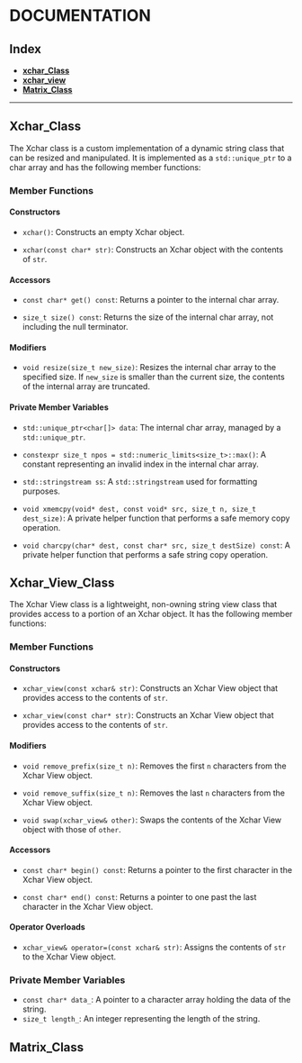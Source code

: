 # DOCUMENTATION
## Index

- **[xchar_Class](Xchar_Class)**
- **[xchar_view](Xchar_View_Class)**
- **[Matrix_Class](Matrix_Class)**

---------------------------
## Xchar_Class

The Xchar class is a custom implementation of a dynamic string class that can be resized and manipulated. It is implemented as a `std::unique_ptr` to a char array and has the following member functions:

### Member Functions

#### Constructors

- `xchar()`: Constructs an empty Xchar object.

- `xchar(const char* str)`: Constructs an Xchar object with the contents of `str`.

#### Accessors

- `const char* get() const`: Returns a pointer to the internal char array.

- `size_t size() const`: Returns the size of the internal char array, not including the null terminator.

#### Modifiers

- `void resize(size_t new_size)`: Resizes the internal char array to the specified size. If `new_size` is smaller than the current size, the contents of the internal array are truncated.

#### Private Member Variables

- `std::unique_ptr<char[]> data`: The internal char array, managed by a `std::unique_ptr`.

- `constexpr size_t npos = std::numeric_limits<size_t>::max()`: A constant representing an invalid index in the internal char array.

- `std::stringstream ss`: A `std::stringstream` used for formatting purposes.

- `void xmemcpy(void* dest, const void* src, size_t n, size_t dest_size)`: A private helper function that performs a safe memory copy operation.

- `void charcpy(char* dest, const char* src, size_t destSize) const`: A private helper function that performs a safe string copy operation.

## Xchar_View_Class

The Xchar View class is a lightweight, non-owning string view class that provides access to a portion of an Xchar object. It has the following member functions:

### Member Functions

#### Constructors

- `xchar_view(const xchar& str)`: Constructs an Xchar View object that provides access to the contents of `str`.

- `xchar_view(const char* str)`: Constructs an Xchar View object that provides access to the contents of `str`.

#### Modifiers

- `void remove_prefix(size_t n)`: Removes the first `n` characters from the Xchar View object.

- `void remove_suffix(size_t n)`: Removes the last `n` characters from the Xchar View object.

- `void swap(xchar_view& other)`: Swaps the contents of the Xchar View object with those of `other`.

#### Accessors

- `const char* begin() const`: Returns a pointer to the first character in the Xchar View object.

- `const char* end() const`: Returns a pointer to one past the last character in the Xchar View object.

#### Operator Overloads

- `xchar_view& operator=(const xchar& str)`: Assigns the contents of `str` to the Xchar View object.

### Private Member Variables
- `const char* data_`: A pointer to a character array holding the data of the string.
- `size_t length_`: An integer representing the length of the string.

## Matrix_Class